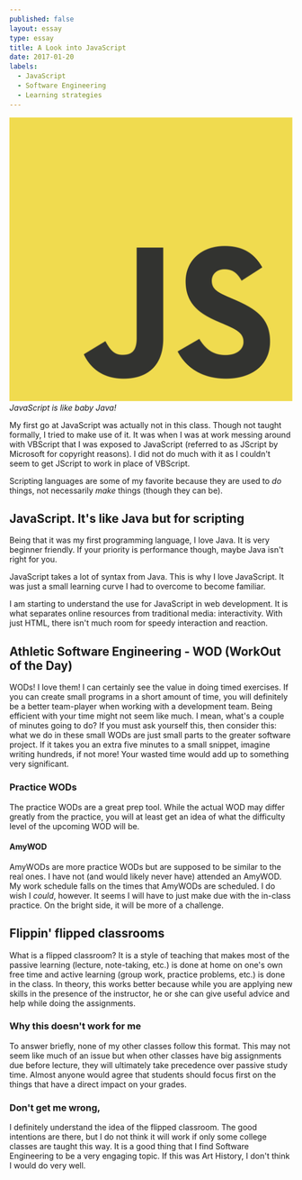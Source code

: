 ```yaml
---
published: false
layout: essay
type: essay
title: A Look into JavaScript
date: 2017-01-20
labels:
  - JavaScript
  - Software Engineering
  - Learning strategies
---
```


<img class="ui tiny right spaced image" src="../images/logo_JavaScript.png">*JavaScript is like baby Java!*

My first go at JavaScript was actually not in this class. Though not taught formally, I tried to make use of it. It was when I was at work messing around with VBScript that I was exposed to JavaScript (referred to as JScript by Microsoft for copyright reasons). I did not do much with it as I couldn't seem to get JScript to work in place of VBScript.

Scripting languages are some of my favorite because they are used to *do* things, not necessarily *make* things (though they can be).

## JavaScript. It's like Java but for scripting

Being that it was my first programming language, I love Java. It is very beginner friendly. If your priority is performance though, maybe Java isn't right for you.

JavaScript takes a lot of syntax from Java. This is why I love JavaScript. It was just a small learning curve I had to overcome to become familiar.

I am starting to understand the use for JavaScript in web development. It is what separates online resources from traditional media: interactivity. With just HTML, there isn't much room for speedy interaction and reaction.

## Athletic Software Engineering - WOD (WorkOut of the Day)

WODs! I love them! I can certainly see the value in doing timed exercises. If you can create small programs in a short amount of time, you will definitely be a better team-player when working with a development team. Being efficient with your time might not seem like much. I mean, what's a couple of minutes going to do? If you must ask yourself this, then consider this: what we do in these small WODs are just small parts to the greater software project. If it takes you an extra five minutes to a small snippet, imagine writing hundreds, if not more! Your wasted time would add up to something very significant.

### Practice WODs

The practice WODs are a great prep tool. While the actual WOD may differ greatly from the practice, you will at least get an idea of what the difficulty level of the upcoming WOD will be.

#### AmyWOD

AmyWODs are more practice WODs but are supposed to be similar to the real ones. I have not (and would likely never have) attended an AmyWOD. My work schedule falls on the times that AmyWODs are scheduled. I do wish I *could*, however. It seems I will have to just make due with the in-class practice. On the bright side, it will be more of a challenge.

## Flippin' flipped classrooms

What is a flipped classroom? It is a style of teaching that makes most of the passive learning (lecture, note-taking, etc.) is done at home on one's own free time and active learning (group work, practice problems, etc.) is done in the class. In theory, this works better because while you are applying new skills in the presence of the instructor, he or she can give useful advice and help while doing the assignments.

### Why this doesn't work for me

To answer briefly, none of my other classes follow this format. This may not seem like much of an issue but when other classes have big assignments due before lecture, they will ultimately take precedence over passive study time. Almost anyone would agree that students should focus first on the things that have a direct impact on your grades.

### Don't get me wrong,

I definitely understand the idea of the flipped classroom. The good intentions are there, but I do not think it will work if only some college classes are taught this way. It is a good thing that I find Software Engineering to be a very engaging topic. If this was Art History, I don't think I would do very well.

